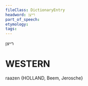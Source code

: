 ```yaml
---
fileClass: DictionaryEntry
headword: רייצן
part_of_speech: 
etymology: 
tags: 
---
```

רייצן

WESTERN
========

raazen {HOLLAND, Beem, Jerosche}